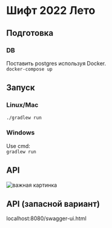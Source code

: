 # Шифт 2022 Лето
## Подготовка
### DB
Поставить postgres используя Docker.</br>
```docker-compose up```
## Запуск
### Linux/Mac
```./gradlew run```
### Windows
Use cmd:<br/>
```gradlew run```
## API
![важная картинка](https://sun9-77.userapi.com/impf/lyibcCDMg3pPQ2H69zCE90LxUw5cWWQGN9d0Tw/PVXZhZZBfwY.jpg?size=520x198&quality=95&sign=f490415796e94e80a1e1addb75a82843&type=album)</br>
## API (запасной вариант)
localhost:8080/swagger-ui.html
